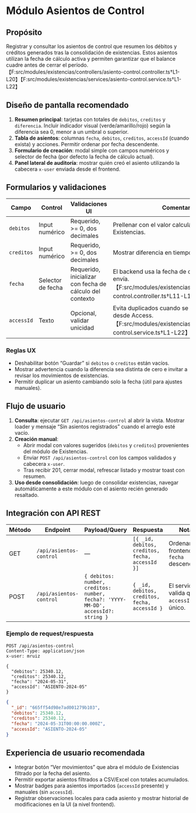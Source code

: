 # Módulo Asientos de Control

## Propósito
Registrar y consultar los asientos de control que resumen los débitos y créditos generados tras la consolidación de existencias. Estos asientos utilizan la fecha de cálculo activa y permiten garantizar que el balance cuadre antes de cerrar el período.【F:src/modules/existencias/controllers/asiento-control.controller.ts†L1-L20】【F:src/modules/existencias/services/asiento-control.service.ts†L1-L22】

## Diseño de pantalla recomendado
1. **Resumen principal**: tarjetas con totales de `debitos`, `creditos` y `diferencia`. Incluir indicador visual (verde/amarillo/rojo) según la diferencia sea 0, menor a un umbral o superior.
2. **Tabla de asientos**: columnas `fecha`, `debitos`, `creditos`, `accessId` (cuando exista) y acciones. Permitir ordenar por fecha descendente.
3. **Formulario de creación**: modal simple con campos numéricos y selector de fecha (por defecto la fecha de cálculo actual).
4. **Panel lateral de auditoría**: mostrar quién creó el asiento utilizando la cabecera `x-user` enviada desde el frontend.

## Formularios y validaciones

| Campo | Control | Validaciones UI | Comentarios |
| --- | --- | --- | --- |
| `debitos` | Input numérico | Requerido, >= 0, dos decimales | Prellenar con el valor calculado desde Existencias. |
| `creditos` | Input numérico | Requerido, >= 0, dos decimales | Mostrar diferencia en tiempo real. |
| `fecha` | Selector de fecha | Requerido, inicializar con fecha de cálculo del contexto | El backend usa la fecha de cálculo si no se envía.【F:src/modules/existencias/controllers/asiento-control.controller.ts†L11-L18】 |
| `accessId` | Texto | Opcional, validar unicidad | Evita duplicados cuando se importan asientos desde Access.【F:src/modules/existencias/services/asiento-control.service.ts†L1-L22】 |

### Reglas UX
- Deshabilitar botón “Guardar” si `debitos` o `creditos` están vacíos.
- Mostrar advertencia cuando la diferencia sea distinta de cero e invitar a revisar los movimientos de existencias.
- Permitir duplicar un asiento cambiando solo la fecha (útil para ajustes manuales).

## Flujo de usuario
1. **Consulta**: ejecutar `GET /api/asientos-control` al abrir la vista. Mostrar loader y mensaje “Sin asientos registrados” cuando el arreglo esté vacío.
2. **Creación manual**:
   - Abrir modal con valores sugeridos (`debitos` y `creditos`) provenientes del módulo de Existencias.
   - Enviar `POST /api/asientos-control` con los campos validados y cabecera `x-user`.
   - Tras recibir 201, cerrar modal, refrescar listado y mostrar toast con resumen.
3. **Uso desde consolidación**: luego de consolidar existencias, navegar automáticamente a este módulo con el asiento recién generado resaltado.

## Integración con API REST

| Método | Endpoint | Payload/Query | Respuesta | Notas |
| --- | --- | --- | --- | --- |
| GET | `/api/asientos-control` | — | `[{ _id, debitos, creditos, fecha, accessId }]` | Ordenar en frontend por `fecha` descendente. |
| POST | `/api/asientos-control` | `{ debitos: number, creditos: number, fecha?: 'YYYY-MM-DD', accessId?: string }` | `{ _id, debitos, creditos, fecha, accessId }` | El servicio valida que `accessId` sea único. |

### Ejemplo de request/respuesta
```http
POST /api/asientos-control
Content-Type: application/json
x-user: mruiz

{
  "debitos": 25340.12,
  "creditos": 25340.12,
  "fecha": "2024-05-31",
  "accessId": "ASIENTO-2024-05"
}
```
```json
{
  "_id": "665ff54d98e7ad001279b103",
  "debitos": 25340.12,
  "creditos": 25340.12,
  "fecha": "2024-05-31T00:00:00.000Z",
  "accessId": "ASIENTO-2024-05"
}
```

## Experiencia de usuario recomendada
- Integrar botón “Ver movimientos” que abra el módulo de Existencias filtrado por la fecha del asiento.
- Permitir exportar asientos filtrados a CSV/Excel con totales acumulados.
- Mostrar badges para asientos importados (`accessId` presente) y manuales (sin `accessId`).
- Registrar observaciones locales para cada asiento y mostrar historial de modificaciones en la UI (a nivel frontend).
